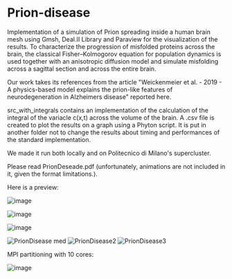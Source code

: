 # Prion-disease
Implementation of a simulation of Prion spreading inside a human brain mesh using Gmsh, Deal.II Library and Paraview for the visualization of the results. To characterize the progression of misfolded proteins across the brain, the classical Fisher–Kolmogorov equation for population dynamics is used together with an anisotropic diffusion model and simulate misfolding across a sagittal section and across the entire brain.

Our work takes its references from the article "Weickenmeier et al. - 2019 - A physics-based model explains the prion-like features of neurodegeneration in Alzheimers disease" reported here.

src_with_integrals contains an implementation of the calculation of the integral of the variacle c(x,t) across the volume of the brain. A .csv file is created to plot the results on a graph using a Phyton script. It is put in another folder not to change the results about timing and performances of the standard implementation.

We made it run both locally and on Politecnico di Milano's supercluster.

Please read PrionDeseade.pdf (unfortunately, animations are not included in it, given the format limitations.).

Here is a preview:

![image](https://github.com/valentina-moretti/Prion-disease/assets/100996597/de0bef68-2b09-49fd-bd8d-674e66bd4400)

![image](https://github.com/valentina-moretti/Prion-disease/assets/100996597/8fbb6f06-5716-458b-8792-3414255c353c)

![image](https://github.com/valentina-moretti/Prion-disease/assets/100996597/64ce56cf-355d-4565-87bf-92934b5bc04c)


![PrionDisease med](https://github.com/valentina-moretti/Prion-disease/assets/100996597/4ffd1ad0-fede-4bc6-a874-313d951900f1)
![PrionDisease2](https://github.com/valentina-moretti/Prion-disease/assets/100996597/0e0c4b52-5995-453a-8ac4-2c765c02de7c)
![PrionDisease3](https://github.com/valentina-moretti/Prion-disease/assets/100996597/27daba31-fb42-419b-950e-d1b0370ef1bc)


MPI partitioning with 10 cores:

![image](https://github.com/valentina-moretti/Prion-disease/assets/100996597/ecc26d22-2bf7-4d92-b80c-1d5b25d14834)
